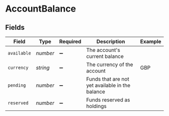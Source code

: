 # AccountBalance


## Fields

| Field                                           | Type                                            | Required                                        | Description                                     | Example                                         |
| ----------------------------------------------- | ----------------------------------------------- | ----------------------------------------------- | ----------------------------------------------- | ----------------------------------------------- |
| `available`                                     | *number*                                        | :heavy_minus_sign:                              | The account's current balance                   |                                                 |
| `currency`                                      | *string*                                        | :heavy_minus_sign:                              | The currency of the account                     | GBP                                             |
| `pending`                                       | *number*                                        | :heavy_minus_sign:                              | Funds that are not yet available in the balance |                                                 |
| `reserved`                                      | *number*                                        | :heavy_minus_sign:                              | Funds reserved as holdings                      |                                                 |